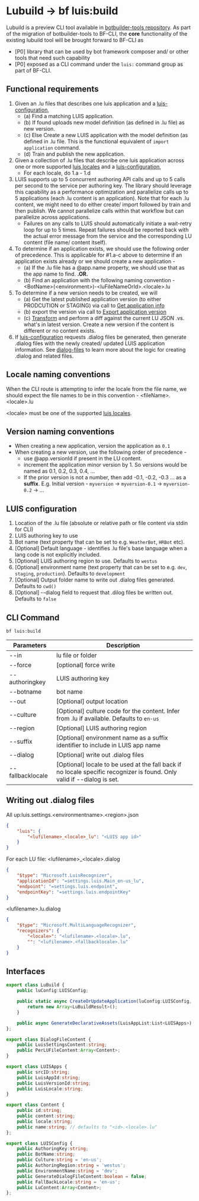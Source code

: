 # Lubuild -> bf luis:build

Lubuild is a preview CLI tool available in [botbuilder-tools repository][1]. As part of the migration of botbuilder-tools to BF-CLI, the **core** functionality of the existing lubuild tool will be brought forward to BF-CLI as

- [P0] library that can be used by bot framework composer and/ or other tools that need such capability
- [P0] exposed as a CLI command under the `luis:` command group as part of BF-CLI.

## Functional requirements
1. Given an .lu files that describes one luis application and a [luis-configuration](#LUIS-configuration),
    - (a) Find a matching LUIS application. 
    - (b) If found uploads new model definition (as defined in .lu file) as new version.
    - (c) Else Create a new LUIS application with the model definition (as defined in .lu file. This is the functional equivalent of `import application` command.
    - (d) Train and publish the new application.
2. Given a collection of .lu files that describe one luis application across one or more supported [luis locales][2] and a [luis-configuration](#LUIS-configuration),
    - For each locale, do 1.a - 1.d
3. LUIS supports up to 5 concurrent authoring API calls and up to 5 calls per second to the service per authoring key. The library should leverage this capability as a performance optimization and parallelize calls up to 5 applications (each .lu content is an application). Note that for each .lu content, we might need to do either create/ import followed by train and then publish. We cannot parallelize calls within that workflow but can parallelize across applications.
    - Failures on any calls to LUIS should automatically initiate a wait-retry loop for up to 5 times. Repeat failures should be reported back with the actual error message from the service and the corresponding LU content (file name/ content itself).
4. To determine if an application exists, we should use the following order of precedence. This is applicable for #1.a-c above to determine if an application exists already or we should create a new application - 
    - (a) If the .lu file has a @app.name property, we should use that as the app name to find. **.OR.**
    - (b) Find an application with the following naming convention - \<BotName>(\<environment>)-\<luFileNameOrId>.\<locale>.lu
5. To determine if a new version needs to be created, we will
    - (a) Get the latest published application version (to either PRODCUTION or STAGING) via call to [Get application info][3]
    - (b) export the version via call to [Export application version][4]
    - (c) [Transform][5] and perform a diff against the current LU JSON .vs. what's in latest version. Create a new version if the content is different or no content exists.
6. If [luis-configuration](#LUIS-configuration) requests .dialog files be generated, then generate .dialog files with the newly created/ updated LUIS application information. See [dialog-files](#dialog-files) to learn more about the logic for creating .dialog and related files. 

## Locale naming conventions
When the CLI route is attempting to infer the locale from the file name, we should expect the file names to be in this convention - 
\<fileName>.\<locale>.lu

\<locale> must be one of the supported [luis locales][2].

## Version naming conventions
- When creating a new application, version the application as `0.1`
- When creating a new version, use the following order of precedence - 
    - use @app.versionId if present in the LU content.
    - increment the application minor version by 1. So versions would be named as 0.1, 0.2, 0.3, 0.4, ...
    - If the prior version is not a number, then add -0.1, -0.2, -0.3 ... as a **suffix**. E.g. Initial version - `myversion` -> `myversion-0.1` -> `myversion-0.2` -> ...

## LUIS configuration
1. Location of the .lu file (absolute or relative path or file content via stdin for CLI)
2. LUIS authoring key to use
3. Bot name (text property that can be set to e.g. `WeatherBot`, `HRBot` etc). 
4. [Optional] Default language - identifies .lu file's base language when a lang code is not explicitly included.
4. [Optional] LUIS authoring region to use. Defaults to `westus`
5. [Optional] environment name (text property that can be set to e.g. `dev`, `staging`, `production`). Defaults to `development`
6. [Optional] Output folder name to write out .dialog files generated. Defaults to `cwd()`
7. [Optional] --dialog field to request that .dilog files be written out. Defaults to `false`

## CLI Command

`bf luis:build`

| Parameters        | Description                                                                                                             |
|-------------------|-------------------------------------------------------------------------------------------------------------------------|
| --in              | lu file or folder                                                                                                       |
| --force           | [optional] force write                                                                                                             |
| --authoringkey    | LUIS authoring key                                                                                                      |
| --botname         | bot name                                                                                                                |
| --out             | [Optional] output location                                                                                              |
| --culture         | [Optional] culture code for the content. Infer from .lu if available. Defaults to `en-us`                               |
| --region | [Optional] LUIS authoring region                                                                                        |
| --suffix | [Optional] environment name as a suffix identifier to include in LUIS app name                                                                  |
| --dialog          | [Optional] write out .dialog files                                                                                      |
| --fallbacklocale  | [Optional] locale to be used at the fall back if no locale specific recognizer is found. Only valid if --dialog is set. |


<a id="dialog-files"></a>

## Writing out .dialog files
All up:luis.settings.\<environmentname>.\<region>.json
```json
{
    "luis": {
        "<lufilename>_<locale>_lu": "<LUIS app id>"
    }
}
```
For each LU file: 
\<lufilename>_\<locale>.dialog
```json
{
    "$type": "Microsoft.LuisRecognizer",
    "applicationId": "=settings.luis.Main_en-us_lu",
    "endpoint": "=settings.luis.endpoint",
    "endpointKey": "=settings.luis.endpointKey"
}
```

\<lufilename>.lu.dialog
```json
{
    "$type": "Microsoft.MultiLanguageRecognizer",
    "recognizers": {
        "<locale>": "<lufilename>.<locale>.lu",
        "": "<lufilename>.<fallbacklocale>.lu"
    }
}
```

## Interfaces

```ts
export class LuBuild {
    public luConfig:LUISConfig;

    public static async CreateOrUpdateApplication(luConfig:LUISConfig, delegate:(ID:string) : Content) : Promise<List<LUISApps>> {
        return new Array<LuBuildResult>();
    }

    public async GenerateDeclarativeAssets(LuisAppList:List<LUISApps>):Promise<Array<DialogFileContent>>;
};

export class DialogFileContent {
    public LuisSettingsContent:string;
    public PerLUFileContent:Array<Content>;
}

export class LUISApps {
    public srcID:string;
    public LuisAppId:string;
    public LuisVersionId:string;
    public LuisLocale:string;
}

export class Content {
    public id:string; 
    public content:string;
    public locale:string;
    public name:string; // defaults to "<id>.<locale>.lu"
};

export class LUISConfig {
    public AuthoringKey:string;
    public BotName:string;
    public Culture:string = 'en-us';
    public AuthoringRegion:string = 'westus';
    public EnvironmentName:string = 'dev';
    public GenerateDialogFileContent:boolean = false;
    public FallBackLocale:string = 'en-us';
    public LuContent:Array<Content>;
};
```

[1]:https://github.com/microsoft/botbuilder-tools/tree/V.Future/packages/lubuild
[2]:https://docs.microsoft.com/en-us/azure/cognitive-services/luis/luis-language-support#languages-supported
[3]:https://westus.dev.cognitive.microsoft.com/docs/services/5890b47c39e2bb17b84a55ff/operations/5890b47c39e2bb052c5b9c37
[4]:https://westus.dev.cognitive.microsoft.com/docs/services/5890b47c39e2bb17b84a55ff/operations/5890b47c39e2bb052c5b9c40
[5]:https://github.com/microsoft/botframework-cli/blob/787b11503cfaaaf40e254b7030db242cc1269729/packages/lu/src/parser/lufile/helpers.js#L156